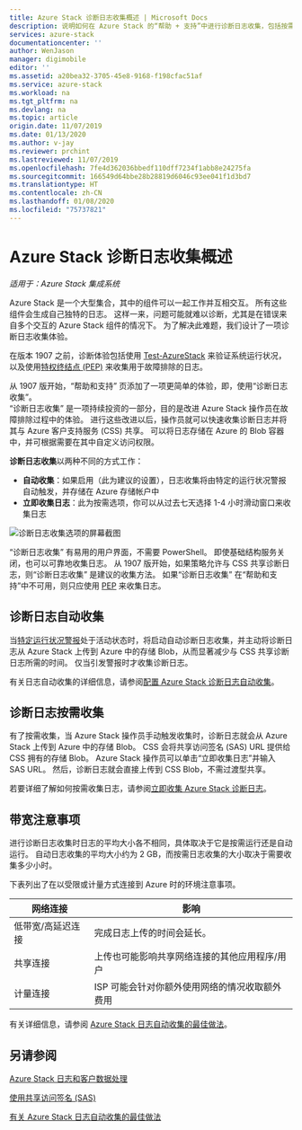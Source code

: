 ```yaml
---
title: Azure Stack 诊断日志收集概述 | Microsoft Docs
description: 说明如何在 Azure Stack 的“帮助 + 支持”中进行诊断日志收集，包括按需日志收集和自动日志收集。
services: azure-stack
documentationcenter: ''
author: WenJason
manager: digimobile
editor: ''
ms.assetid: a20bea32-3705-45e8-9168-f198cfac51af
ms.service: azure-stack
ms.workload: na
ms.tgt_pltfrm: na
ms.devlang: na
ms.topic: article
origin.date: 11/07/2019
ms.date: 01/13/2020
ms.author: v-jay
ms.reviewer: prchint
ms.lastreviewed: 11/07/2019
ms.openlocfilehash: 7fe4d362036bbedf110dff7234f1abb8e24275fa
ms.sourcegitcommit: 166549d64bbe28b28819d6046c93ee041f1d3bd7
ms.translationtype: HT
ms.contentlocale: zh-CN
ms.lasthandoff: 01/08/2020
ms.locfileid: "75737821"
---
```

# <a name="overview-of-azure-stack-diagnostic-log-collection"></a>Azure Stack 诊断日志收集概述 

*适用于：Azure Stack 集成系统*

Azure Stack 是一个大型集合，其中的组件可以一起工作并互相交互。 所有这些组件会生成自己独特的日志。 这样一来，问题可能就难以诊断，尤其是在错误来自多个交互的 Azure Stack 组件的情况下。 为了解决此难题，我们设计了一项诊断日志收集体验。 

在版本 1907 之前，诊断体验包括使用 [Test-AzureStack](azure-stack-diagnostic-test.md) 来验证系统运行状况，以及使用[特权终结点 (PEP)](azure-stack-configure-on-demand-diagnostic-log-collection.md#use-the-privileged-endpoint-pep-to-collect-diagnostic-logs) 来收集用于故障排除的日志。 

从 1907 版开始，“帮助和支持”  页添加了一项更简单的体验，即，使用“诊断日志收集”。  
“诊断日志收集”  是一项持续投资的一部分，目的是改进 Azure Stack 操作员在故障排除过程中的体验。 进行这些改进以后，操作员就可以快速收集诊断日志并将其与 Azure 客户支持服务 (CSS) 共享。 可以将日志存储在 Azure 的 Blob 容器中，并可根据需要在其中自定义访问权限。    
   
**诊断日志收集**以两种不同的方式工作：

- **自动收集**：如果启用（此为建议的设置），日志收集将由特定的运行状况警报自动触发，并存储在 Azure 存储帐户中
- **立即收集日志**：此为按需选项，你可以从过去七天选择 1-4 小时滑动窗口来收集日志

![诊断日志收集选项的屏幕截图](media/azure-stack-automatic-log-collection/azure-stack-log-collection-overview.png)

“诊断日志收集”  有易用的用户界面，不需要 PowerShell。 即使基础结构服务关闭，也可以可靠地收集日志。
从 1907 版开始，如果策略允许与 CSS 共享诊断日志，则“诊断日志收集”  是建议的收集方法。 如果“诊断日志收集”  在“帮助和支持”中不可用，则只应使用 [PEP](azure-stack-configure-on-demand-diagnostic-log-collection.md#use-the-privileged-endpoint-pep-to-collect-diagnostic-logs) 来收集日志。

## <a name="automatic-diagnostic-log-collection"></a>诊断日志自动收集 

当[特定运行状况警报](azure-stack-configure-automatic-diagnostic-log-collection.md#automatic-diagnostic-log-collection-alerts)处于活动状态时，将启动自动诊断日志收集，并主动将诊断日志从 Azure Stack 上传到 Azure 中的存储 Blob，从而显著减少与 CSS 共享诊断日志所需的时间。 仅当引发警报时才收集诊断日志。  

有关日志自动收集的详细信息，请参阅[配置 Azure Stack 诊断日志自动收集](azure-stack-configure-automatic-diagnostic-log-collection.md)。

## <a name="on-demand-diagnostic-log-collection"></a>诊断日志按需收集

有了按需收集，当 Azure Stack 操作员手动触发收集时，诊断日志就会从 Azure Stack 上传到 Azure 中的存储 Blob。
CSS 会将共享访问签名 (SAS) URL 提供给 CSS 拥有的存储 Blob。 Azure Stack 操作员可以单击“立即收集日志”并输入 SAS URL。  然后，诊断日志就会直接上传到 CSS Blob，不需过渡型共享。 

若要详细了解如何按需收集日志，请参阅[立即收集 Azure Stack 诊断日志](azure-stack-configure-on-demand-diagnostic-log-collection.md)。

## <a name="bandwidth-considerations"></a>带宽注意事项

进行诊断日志收集时日志的平均大小各不相同，具体取决于它是按需运行还是自动运行。 自动日志收集的平均大小约为 2 GB，而按需日志收集的大小取决于需要收集多少小时。 

下表列出了在以受限或计量方式连接到 Azure 时的环境注意事项。

| 网络连接 | 影响 |
|--------------------|--------|
| 低带宽/高延迟连接 | 完成日志上传的时间会延长。 | 
| 共享连接 | 上传也可能影响共享网络连接的其他应用程序/用户 |
| 计量连接 | ISP 可能会针对你额外使用网络的情况收取额外费用 |

有关详细信息，请参阅 [Azure Stack 日志自动收集的最佳做法](azure-stack-best-practices-automatic-diagnostic-log-collection.md)。

## <a name="see-also"></a>另请参阅

[Azure Stack 日志和客户数据处理](/azure-stack/operator/azure-stack-data-collection)

[使用共享访问签名 (SAS)](/storage/common/storage-dotnet-shared-access-signature-part-1)

[有关 Azure Stack 日志自动收集的最佳做法](azure-stack-best-practices-automatic-diagnostic-log-collection.md)
